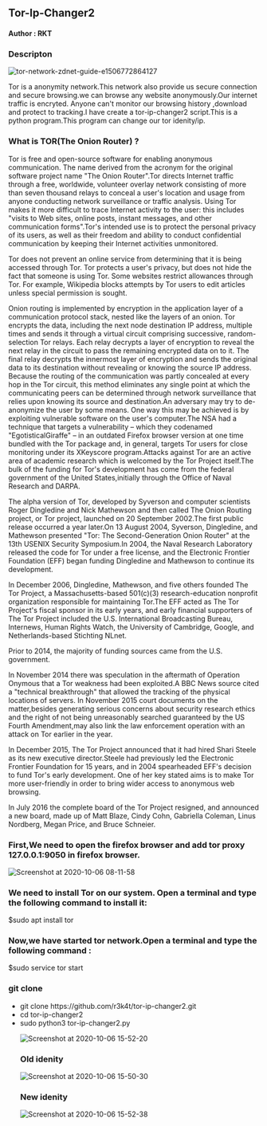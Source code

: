 <h2>Tor-Ip-Changer2 </h2>

<h4>Author : RKT</h4>

### Descripton ###

![tor-network-zdnet-guide-e1506772864127](https://user-images.githubusercontent.com/69615463/95173099-dc46fb80-07d5-11eb-97a0-e802bf754a4b.jpg)

Tor is a anonymity network.This network  also provide us secure connection and secure browsing.we can  browse any website anonymously.Our internet traffic is encryted. Anyone can't monitor our browsing history ,download and protect to tracking.I have create a tor-ip-changer2 script.This is a python program.This program can change our tor idenity/ip.

### What is TOR(The Onion Router) ? ###

Tor is free and open-source software for enabling anonymous communication. The name derived from the acronym for the original software project name "The Onion Router".Tor directs Internet traffic through a free, worldwide, volunteer overlay network consisting of more than seven thousand relays to conceal a user's location and usage from anyone conducting network surveillance or traffic analysis. Using Tor makes it more difficult to trace Internet activity to the user: this includes "visits to Web sites, online posts, instant messages, and other communication forms".Tor's intended use is to protect the personal privacy of its users, as well as their freedom and ability to conduct confidential communication by keeping their Internet activities unmonitored.

Tor does not prevent an online service from determining that it is being accessed through Tor. Tor protects a user's privacy, but does not hide the fact that someone is using Tor. Some websites restrict allowances through Tor. For example, Wikipedia blocks attempts by Tor users to edit articles unless special permission is sought.

Onion routing is implemented by encryption in the application layer of a communication protocol stack, nested like the layers of an onion. Tor encrypts the data, including the next node destination IP address, multiple times and sends it through a virtual circuit comprising successive, random-selection Tor relays. Each relay decrypts a layer of encryption to reveal the next relay in the circuit to pass the remaining encrypted data on to it. The final relay decrypts the innermost layer of encryption and sends the original data to its destination without revealing or knowing the source IP address. Because the routing of the communication was partly concealed at every hop in the Tor circuit, this method eliminates any single point at which the communicating peers can be determined through network surveillance that relies upon knowing its source and destination.An adversary may try to de-anonymize the user by some means. One way this may be achieved is by exploiting vulnerable software on the user's computer.The NSA had a technique that targets a vulnerability – which they codenamed "EgotisticalGiraffe" – in an outdated Firefox browser version at one time bundled with the Tor package and, in general, targets Tor users for close monitoring under its XKeyscore program.Attacks against Tor are an active area of academic research which is welcomed by the Tor Project itself.The bulk of the funding for Tor's development has come from the federal government of the United States,initially through the Office of Naval Research and DARPA. 

The alpha version of Tor, developed by Syverson and computer scientists Roger Dingledine and Nick Mathewson and then called The Onion Routing project, or Tor project, launched on 20 September 2002.The first public release occurred a year later.On 13 August 2004, Syverson, Dingledine, and Mathewson presented "Tor: The Second-Generation Onion Router" at the 13th USENIX Security Symposium.In 2004, the Naval Research Laboratory released the code for Tor under a free license, and the Electronic Frontier Foundation (EFF) began funding Dingledine and Mathewson to continue its development.

In December 2006, Dingledine, Mathewson, and five others founded The Tor Project, a Massachusetts-based 501(c)(3) research-education nonprofit organization responsible for maintaining Tor.The EFF acted as The Tor Project's fiscal sponsor in its early years, and early financial supporters of The Tor Project included the U.S. International Broadcasting Bureau, Internews, Human Rights Watch, the University of Cambridge, Google, and Netherlands-based Stichting NLnet.

Prior to 2014, the majority of funding sources came from the U.S. government.

In November 2014 there was speculation in the aftermath of Operation Onymous that a Tor weakness had been exploited.A BBC News source cited a "technical breakthrough" that allowed the tracking of the physical locations of servers. In November 2015 court documents on the matter,besides generating serious concerns about security research ethics and the right of not being unreasonably searched guaranteed by the US Fourth Amendment,may also link the law enforcement operation with an attack on Tor earlier in the year.

In December 2015, The Tor Project announced that it had hired Shari Steele as its new executive director.Steele had previously led the Electronic Frontier Foundation for 15 years, and in 2004 spearheaded EFF's decision to fund Tor's early development. One of her key stated aims is to make Tor more user-friendly in order to bring wider access to anonymous web browsing.

In July 2016 the complete board of the Tor Project resigned, and announced a new board, made up of Matt Blaze, Cindy Cohn, Gabriella Coleman, Linus Nordberg, Megan Price, and Bruce Schneier. 


### First,We need to open the firefox browser and add tor proxy 127.0.0.1:9050 in firefox browser. ###

![Screenshot at 2020-10-06 08-11-58](https://user-images.githubusercontent.com/69615463/95177022-49a95b00-07db-11eb-9313-4aa585f843ed.png)


### We need to install Tor on our system. Open a terminal and type the following command to install it: ### 

$sudo apt install tor

### Now,we have started tor network.Open a terminal and type the following command : ###

$sudo service tor start
 
### git clone ###

<ul>
<li>git clone https://github.com/r3k4t/tor-ip-changer2.git</li>
<li>cd tor-ip-changer2</li>
<li>sudo python3 tor-ip-changer2.py</li>

![Screenshot at 2020-10-06 15-52-20](https://user-images.githubusercontent.com/69615463/95190504-0eb02300-07ed-11eb-9d17-618966b1e74d.png)


### Old idenity ###

![Screenshot at 2020-10-06 15-50-30](https://user-images.githubusercontent.com/69615463/95190383-db6d9400-07ec-11eb-9699-0087da85223d.png)

### New idenity ###

![Screenshot at 2020-10-06 15-52-38](https://user-images.githubusercontent.com/69615463/95190437-f2ac8180-07ec-11eb-82f3-ed6ff96552c4.png)


